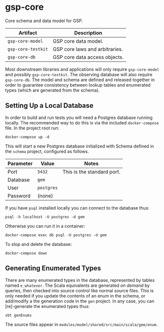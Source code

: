 # gsp-core

Core schema and data model for GSP.

| Artifact           | Description                    |
|--------------------|--------------------------------|
| `gsp-core-model`   | GSP core data model.           |
| `gsp-core-testkit` | GSP core laws and arbitraries. |
| `gsp-core-db`      | GSP core data access objects.  |

Most downstream libraries and applications will only require `gsp-core-model` and possibly `gsp-core-testkit`. The observing database will also require `gsp-core-db`. The model and schema are defined and released together in order to guarantee consistency between lookup tables and enumerated types (which are generated from the schema).

## Setting Up a Local Database

In order to build and run tests you will need a Postgres database running locally. The recommended way to do this is via the included `docker-compose` file. In the project root run:

```
docker-compose up -d
```

This will start a new Postgres database initialized with Schema defined in the `schema` project, configured as follows.

| Parameter | Value      | Notes                      |
|-----------|------------|----------------------------|
| Port      | `5432`     | This is the standard port. |
| Database  | `gem`      |                            |
| User      | `postgres` |                            |
| Password  | (none)     |                            |

If you have `psql` installed locally you can connect to the database thus:

```
psql -h localhost -U postgres -d gem
```

Otherwise you can run it in a container:

```
docker-compose exec db psql -U postgres -d gem
```

To stop and delete the database:

```
docker-compose down
```

## Generating Enumerated Types

There are many enumerated types in the database, represented by tables named `e_whatever`. The Scala equivalents are generated *on demand* by queries, then checked into source control like normal source files. This is only needed if you update the contents of an enum in the schema, or add/modify a the generation
code in the `gen` project. In any case, you can [re]-generate the enumerated types thus:

```
sbt genEnums
```

The source files appear in `modules/model/shared/src/main/scala/gem/enum`.

